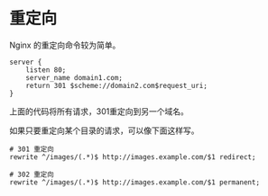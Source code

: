 # 重定向

Nginx 的重定向命令较为简单。

```
server {
	listen 80;
	server_name domain1.com;
	return 301 $scheme://domain2.com$request_uri;
}
```

上面的代码将所有请求，301重定向到另一个域名。

如果只要重定向某个目录的请求，可以像下面这样写。

```
# 301 重定向
rewrite ^/images/(.*)$ http://images.example.com/$1 redirect;

# 302 重定向
rewrite ^/images/(.*)$ http://images.example.com/$1 permanent;
```
